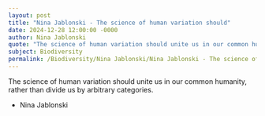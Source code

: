 ```yaml
---
layout: post
title: "Nina Jablonski - The science of human variation should"
date: 2024-12-28 12:00:00 -0000
author: Nina Jablonski
quote: "The science of human variation should unite us in our common humanity, rather than divide us by arbitrary categories."
subject: Biodiversity
permalink: /Biodiversity/Nina Jablonski/Nina Jablonski - The science of human variation should
---
```


The science of human variation should unite us in our common humanity, rather than divide us by arbitrary categories.

- Nina Jablonski
